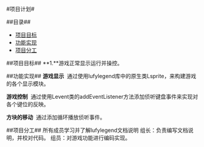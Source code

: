 #项目计划#


##目录##

* [项目目标](#项目目标)
* [功能实现](#功能实现)
* [项目分工](#项目分工)


<a name = "项目目标"></a>
##项目目标##
**1.**游戏正常显示运行并操控。



<a name = "功能实现"></a>
##功能实现##
**游戏显示**&nbsp;&nbsp;通过使用lufylegend库中的原生类Lsprite，来构建游戏的各个显示模块。


**游戏控制**&nbsp;&nbsp;通过使用Levent类的addEventListener方法添加侦听键盘事件来实现对各个键位的反映。

**方块的移动**&nbsp;&nbsp;通过添加循环播放侦听事件。


<a name ="项目分工"></a>
##项目分工##
所有成员学习并了解lufylegend文档说明
组长：负责编写文档说明，并校对代码。
组员：对游戏功能进行编码实现。

